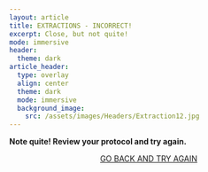 ```yaml
---
layout: article
title: EXTRACTIONS - INCORRECT!
excerpt: Close, but not quite!
mode: immersive
header:
  theme: dark
article_header:
  type: overlay
  align: center
  theme: dark
  mode: immersive
  background_image:
    src: /assets/images/Headers/Extraction12.jpg
---
```


**Note quite! Review your protocol and try again.**


<p align="center">
<a class="button button--outline-primary button--pill" href="Supplies1">GO BACK AND TRY AGAIN</a></p>